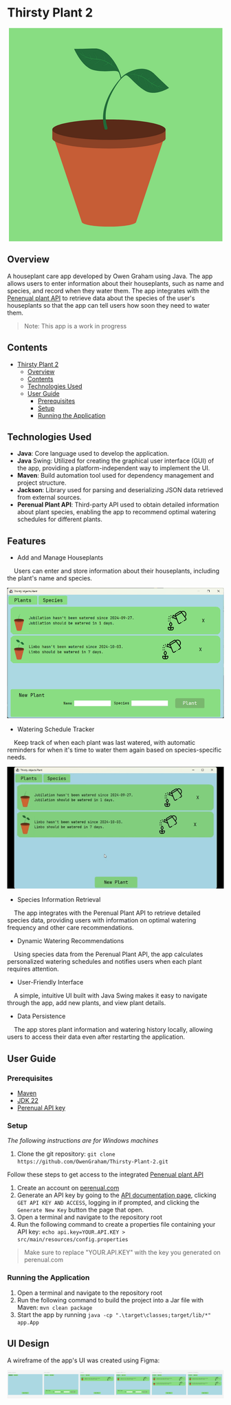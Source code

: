 # Thirsty Plant 2

<img style="display: block; margin-left: auto; margin-right: auto;" src="src/main/resources/icons/good_plant.png">

## Overview

A houseplant care app developed by Owen Graham using Java. The app allows users to enter information about their houseplants, such as name and species, and record when they water them. The app integrates with the [Penenual plant API](https://perenual.com/docs/api) to retrieve data about the species of the user's houseplants so that the app can tell users how soon they need to water them.

> Note: This app is a work in progress

## Contents

<!-- TOC -->
* [Thirsty Plant 2](#thirsty-plant-2)
  * [Overview](#overview)
  * [Contents](#contents)
  * [Technologies Used](#technologies-used)
  * [User Guide](#user-guide)
    * [Prerequisites](#prerequisites)
    * [Setup](#setup)
    * [Running the Application](#running-the-application)
<!-- TOC -->

## Technologies Used

- **Java**: Core language used to develop the application.
- **Java** Swing: Utilized for creating the graphical user interface (GUI) of the app, providing a platform-independent way to implement the UI.
- **Maven**: Build automation tool used for dependency management and project structure.
- **Jackson**: Library used for parsing and deserializing JSON data retrieved from external sources.
- **Perenual Plant API**: Third-party API used to obtain detailed information about plant species, enabling the app to recommend optimal watering schedules for different plants.

## Features

- Add and Manage Houseplants

&nbsp;&nbsp;&nbsp;&nbsp;Users can enter and store information about their houseplants, including the plant's name and species.

![add-plant-screenshot.png](readme-assets/add-plant-screenshot.png)

- Watering Schedule Tracker

&nbsp;&nbsp;&nbsp;&nbsp;Keep track of when each plant was last watered, with automatic reminders for when it's time to water them again based on species-specific needs.

![water-plant-gif.gif](readme-assets/water-plant-gif.gif)

- Species Information Retrieval

&nbsp;&nbsp;&nbsp;&nbsp;The app integrates with the Perenual Plant API to retrieve detailed species data, providing users with information on optimal watering frequency and other care recommendations.

- Dynamic Watering Recommendations

&nbsp;&nbsp;&nbsp;&nbsp;Using species data from the Perenual Plant API, the app calculates personalized watering schedules and notifies users when each plant requires attention.

- User-Friendly Interface

&nbsp;&nbsp;&nbsp;&nbsp;A simple, intuitive UI built with Java Swing makes it easy to navigate through the app, add new plants, and view plant details.

- Data Persistence

&nbsp;&nbsp;&nbsp;&nbsp;The app stores plant information and watering history locally, allowing users to access their data even after restarting the application.

## User Guide

### Prerequisites

- [Maven](https://maven.apache.org/download.cgi)
- [JDK 22](https://www.oracle.com/java/technologies/javase/jdk22-archive-downloads.html)
- [Perenual API key](https://perenual.com/docs/api)

### Setup

_The following instructions are for Windows machines_

1. Clone the git repository: `git clone https://github.com/OwenGraham/Thirsty-Plant-2.git`

Follow these steps to get access to the integrated [Penenual plant API](https://perenual.com/docs/api)

1. Create an account on [perenual.com](https://perenual.com/)
2. Generate an API key by going to the [API documentation page](https://perenual.com/docs/api), clicking `GET API KEY AND ACCESS`, logging in if prompted, and clicking the `Generate New Key` button the page that open.
3. Open a terminal and navigate to the repository root
4. Run the following command to create a properties file containing your API key: `echo api.key=YOUR.API.KEY > src/main/resources/config.properties`

> Make sure to replace "YOUR.API.KEY" with the key you generated on perenual.com

### Running the Application

1. Open a terminal and navigate to the repository root
2. Run the following command to build the project into a Jar file with Maven: `mvn clean package`
3. Start the app by running `java -cp ".\target\classes;target/lib/*" app.App`

## UI Design

A wireframe of the app's UI was created using Figma:

![figma-full-screenshot.png](readme-assets/figma-full-screenshot.png)
